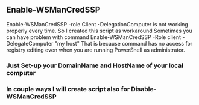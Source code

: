 ## Enable-WSManCredSSP

Enable-WSManCredSSP -role Client -DelegationComputer is not working properly every time. So I created this script as workaround
Sometimes you can have problem with command Enable-WSManCredSSP -Role client -DelegateComputer "my host"
That is because command has no access for registry editing even when you are running PowerShell as administrator.

### Just Set-up your DomainName and HostName of your local computer

### In couple ways I will create script also for Disable-WSManCredSSP
